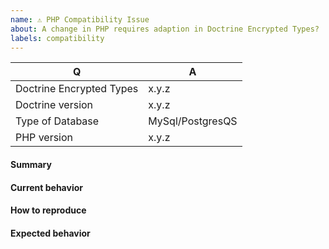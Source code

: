 ```yaml
---
name: ⚠️ PHP Compatibility Issue
about: A change in PHP requires adaption in Doctrine Encrypted Types?
labels: compatibility
---
```


<!--
- Please do not report an issue if you are not using Doctrine Encrypted Types directly, but rather a third-party wrapper around it.
- Please do not report an issue if you are using a third-party extension such as alternative output printers.
- Please fill in this template according to your issue.
- Please keep the table shown below at the top of your issue.
- Please include the output of "composer info | sort" if you installed Doctrine Encrypted Types using Composer.
- Please post code as text (using proper markup). Do not post screenshots of code.
- Please remove this comment before submitting your issue.
-->

| Q                               | A                |
|---------------------------------|------------------|
| Doctrine Encrypted Types | x.y.z            |
| Doctrine version                | x.y.z            |
| Type of Database                | MySql/PostgresQS |
| PHP version                     | x.y.z            |

#### Summary

<!-- Provide a summary describing the problem you are experiencing. -->

#### Current behavior

<!-- What is the current behavior? -->

#### How to reproduce

<!-- Provide steps to reproduce the issue. -->

#### Expected behavior

<!-- What was the expected (correct) behavior? -->
